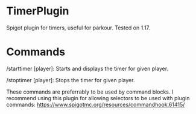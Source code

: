 # TimerPlugin
Spigot plugin for timers, useful for parkour. Tested on 1.17.
# Commands
/starttimer [player]: Starts and displays the timer for given player.
  
/stoptimer [player]: Stops the timer for given player.

These commands are preferrably to be used by command blocks.
I recommend using this plugin for allowing selectors to be used with plugin commands: https://www.spigotmc.org/resources/commandhook.61415/
